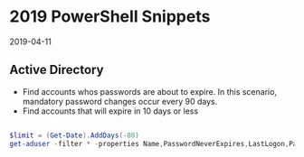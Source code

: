 # 2019 PowerShell Snippets

2019-04-11

## Active Directory

- Find accounts whos passwords are about to expire.  In this scenario, mandatory password changes occur every 90 days.
- Find accounts that will expire in 10 days or less

```powershell

$limit = (Get-Date).AddDays(-80)
get-aduser -filter * -properties Name,PasswordNeverExpires,LastLogon,PasswordLastSet | ? { $_.passwordNeverExpires -eq $False -and $_.PasswordLastSet -lt $limit -and $_.LastLogon -gt 0 }  | sort PasswordLastSet | select Name,PasswordLastSet,@{N='LastLogin';E={[DateTime]::FromFileTime($_.LastLogon)}},PasswordNeverExpires


```
